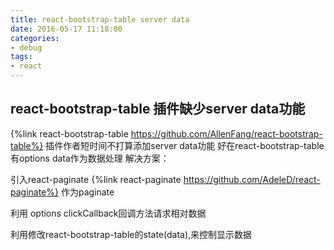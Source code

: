 ```yaml
---
title: react-bootstrap-table server data
date: 2016-05-17 11:18:00
categories:
- debug
tags:
- react
---
```


## react-bootstrap-table 插件缺少server data功能

{%link react-bootstrap-table https://github.com/AllenFang/react-bootstrap-table%} 插件作者短时间不打算添加server data功能
好在react-bootstrap-table有options data作为数据处理
解决方案：

引入react-paginate {%link react-paginate https://github.com/AdeleD/react-paginate%} 作为paginate

利用 options clickCallback回调方法请求相对数据

利用修改react-bootstrap-table的state(data),来控制显示数据
